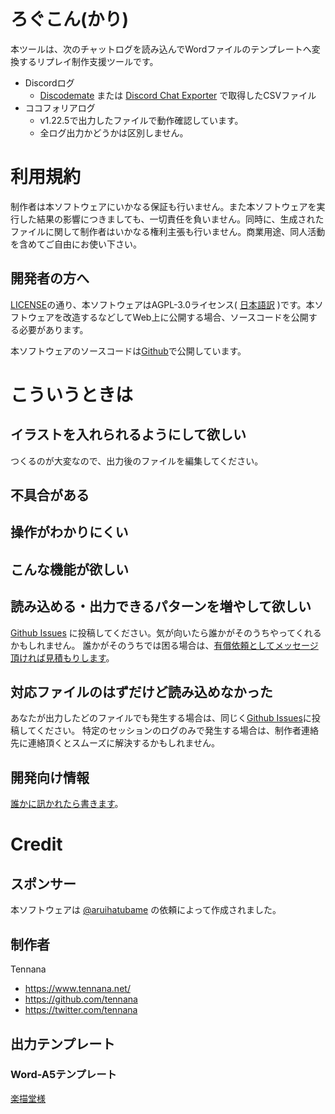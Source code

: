 # ろぐこん(かり)
本ツールは、次のチャットログを読み込んでWordファイルのテンプレートへ変換するリプレイ制作支援ツールです。

- Discordログ
	- [Discodemate](https://chrome.google.com/webstore/detail/discord/ofjlibelpafmdhigfgggickpejfomamk) または [Discord Chat Exporter](https://github.com/Tyrrrz/DiscordChatExporter) で取得したCSVファイル
- ココフォリアログ
	- v1.22.5で出力したファイルで動作確認しています。
	- 全ログ出力かどうかは区別しません。

# 利用規約
制作者は本ソフトウェアにいかなる保証も行いません。また本ソフトウェアを実行した結果の影響につきましても、一切責任を負いません。同時に、生成されたファイルに関して制作者はいかなる権利主張も行いません。商業用途、同人活動を含めてご自由にお使い下さい。

## 開発者の方へ
[LICENSE](https://github.com/tennana/trpg-logcon/blob/master/LICENSE)の通り、本ソフトウェアはAGPL-3.0ライセンス( [日本語訳](https://licenses.opensource.jp/AGPL-3.0/AGPL-3.0.html) )です。本ソフトウェアを改造するなどしてWeb上に公開する場合、ソースコードを公開する必要があります。

本ソフトウェアのソースコードは[Github](https://github.com/tennana/trpg-logcon)で公開しています。

# こういうときは
## イラストを入れられるようにして欲しい
つくるのが大変なので、出力後のファイルを編集してください。

## 不具合がある
## 操作がわかりにくい
## こんな機能が欲しい
## 読み込める・出力できるパターンを増やして欲しい
[Github Issues](https://github.com/tennana/trpg-logcon/issues) に投稿してください。気が向いたら誰かがそのうちやってくれるかもしれません。
誰かがそのうちでは困る場合は、[有償依頼としてメッセージ頂ければ見積もりします](https://tsunagu.cloud/users/tennana_tef)。

## 対応ファイルのはずだけど読み込めなかった
あなたが出力したどのファイルでも発生する場合は、同じく[Github Issues](https://github.com/tennana/trpg-logcon/issues)に投稿してください。
特定のセッションのログのみで発生する場合は、制作者連絡先に連絡頂くとスムーズに解決するかもしれません。

## 開発向け情報
[誰かに訊かれたら書きます](http://scp-jp.wikidot.com/scp-j)。

# Credit
## スポンサー
本ソフトウェアは [@aruihatubame](https://twitter.com/aruihatubame) の依頼によって作成されました。

## 制作者
Tennana

- https://www.tennana.net/
- https://github.com/tennana
- https://twitter.com/tennana

## 出力テンプレート
### Word-A5テンプレート
[楽描堂様](http://nameless.2box.jp/rakugakidou/index.html)
